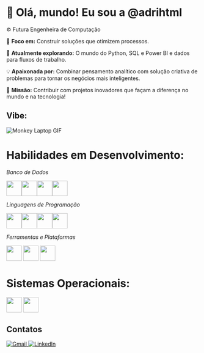   
# 👋 Olá, mundo! Eu sou a @adrihtml  

⚙️ Futura Engenheira de Computação  

🎯 **Foco em:** Construir soluções que otimizem processos.  

🚀 **Atualmente explorando:** O mundo do Python, SQL e Power BI e dados para fluxos de trabalho.  

💡 **Apaixonada por:** Combinar pensamento analítico com solução criativa de problemas para tornar os negócios mais inteligentes.  

🌟 **Missão:** Contribuir com projetos inovadores que façam a diferença no mundo e na tecnologia!

## Vibe:

![Monkey Laptop GIF]([https://media.tenor.com/images/abc12345abcd1234abcd1234abcd1234/tenor.gif](https://tenor.com/pt-PT/view/monkey-laptop-monke-sad-gif-19827145))


# Habilidades em Desenvolvimento:

*Banco de Dados*

<img src="https://cdn.jsdelivr.net/gh/devicons/devicon@latest/icons/azuresqldatabase/azuresqldatabase-original.svg" loading="lazy" width="40" height="40"/><img src="https://cdn.jsdelivr.net/gh/devicons/devicon@latest/icons/microsoftsqlserver/microsoftsqlserver-original.svg" loading="lazy" width="40" height="40"/><img src="https://cdn.jsdelivr.net/gh/devicons/devicon@latest/icons/mysql/mysql-original.svg" loading="lazy" width="40" height="40"/><img src="https://cdn.jsdelivr.net/gh/devicons/devicon@latest/icons/mongodb/mongodb-original.svg" loading="lazy" width="40" height="40"/>

*Linguagens de Programação*

<img src="https://cdn.jsdelivr.net/gh/devicons/devicon@latest/icons/python/python-original.svg" loading="lazy" width="40" height="40"/><img src="https://cdn.jsdelivr.net/gh/devicons/devicon@latest/icons/java/java-original.svg" loading="lazy" width="40" height="40"/><img src="https://cdn.jsdelivr.net/gh/devicons/devicon@latest/icons/html5/html5-original.svg" loading="lazy" width="40" height="40"/><img src="https://cdn.jsdelivr.net/gh/devicons/devicon@latest/icons/nodejs/nodejs-original.svg" loading="lazy" width="40" height="40"/>

*Ferramentas e Plataformas* 

<img src="https://cdn.jsdelivr.net/gh/devicons/devicon@latest/icons/amazonwebservices/amazonwebservices-plain-wordmark.svg" loading="lazy" width="40" height="40"/> <img src="https://cdn.jsdelivr.net/gh/devicons/devicon@latest/icons/openapi/openapi-original.svg" loading="lazy" width="40" height="40"/> <img src="https://cdn.jsdelivr.net/gh/devicons/devicon@latest/icons/azuresqldatabase/azuresqldatabase-original.svg" loading="lazy" width="40" height="40"/>
          
          

# Sistemas Operacionais: 
<img src="https://cdn.jsdelivr.net/gh/devicons/devicon@latest/icons/windows11/windows11-original.svg" loading="lazy" width="40" height="40"/> <img src="https://cdn.jsdelivr.net/gh/devicons/devicon@latest/icons/linux/linux-original.svg" width="40" height="40"/>

## Contatos

<div>           
  <a href="mailto:adri.bill.cam@gmail.com" target="_blank">
    <img loading="lazy" src="https://img.shields.io/badge/Gmail-D14836?style=for-the-badge&logo=gmail&logoColor=white" alt="Gmail"/>
  </a>
  <a href="https://www.linkedin.com/in/adriana-bill-campe%C3%A3o-engenheira-da-computa%C3%A7%C3%A3o/" target="_blank">
    <img loading="lazy" src="https://img.shields.io/badge/-LinkedIn-%230077B5?style=for-the-badge&logo=linkedin&logoColor=white" alt="LinkedIn"/>
  </a>


  



                   
          
